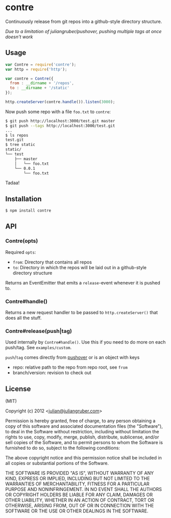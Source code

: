 
# contre

Continuously release from git repos into a github-style directory structure.

_Due to a limitation of juliangruber/pushover, pushing multiple tags at once
doesn't work_

## Usage

```javascript
var Contre = require('contre');
var http = require('http');

var contre = Contre({
  from : __dirname + '/repos',
  to : __dirname + '/static'
});

http.createServer(contre.handle()).listen(3000);
```

Now push some repo with a file `foo.txt` to `contre`:

```bash
$ git push http://localhost:3000/test.git master
$ git push --tags http://localhost:3000/test.git
...
$ ls repos
test.git
$ tree static
static/
└── test
    ├── master
    │   └── foo.txt
    └── 0.0.1
        └── foo.txt
```

Tadaa!

## Installation

```bash
$ npm install contre
```

## API

### Contre(opts)

Required `opts`:

* `from`: Directory that contains all repos
* `to`: Directory in which the repos will be laid out in a github-style
directory structure

Returns an EventEmitter that emits a `release`-event whenever it is pushed to.

### Contre#handle()

Returns a new request handler to be passed to `http.createServer()` that does
all the stuff.

### Contre#release(push|tag)

Used internally by `Contre#handle()`. Use this if you need to do more on each
push/tag. See `examples/custom`.

`push`/`tag` comes directly from
[pushover](https://github.com/substack/pushover) or is an object with keys

* repo: relative path to the repo from repo root, see `from`
* branch/version: revision to check out 

## License

(MIT)

Copyright (c) 2012 &lt;julian@juliangruber.com&gt;

Permission is hereby granted, free of charge, to any person obtaining a copy of
this software and associated documentation files (the "Software"), to deal in
the Software without restriction, including without limitation the rights to
use, copy, modify, merge, publish, distribute, sublicense, and/or sell copies of
the Software, and to permit persons to whom the Software is furnished to do so,
subject to the following conditions:

The above copyright notice and this permission notice shall be included in all
copies or substantial portions of the Software.

THE SOFTWARE IS PROVIDED "AS IS", WITHOUT WARRANTY OF ANY KIND, EXPRESS OR
IMPLIED, INCLUDING BUT NOT LIMITED TO THE WARRANTIES OF MERCHANTABILITY,
FITNESS FOR A PARTICULAR PURPOSE AND NONINFRINGEMENT. IN NO EVENT SHALL THE
AUTHORS OR COPYRIGHT HOLDERS BE LIABLE FOR ANY CLAIM, DAMAGES OR OTHER
LIABILITY, WHETHER IN AN ACTION OF CONTRACT, TORT OR OTHERWISE, ARISING FROM,
OUT OF OR IN CONNECTION WITH THE SOFTWARE OR THE USE OR OTHER DEALINGS IN THE
SOFTWARE.
